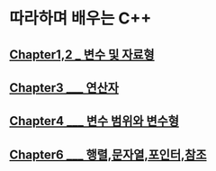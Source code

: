 # 따라하며 배우는 C++

## [Chapter1,2 _ 변수 및 자료형](강의내용정리/Chapter_1~2.md)
## [Chapter3 ___ 연산자](강의내용정리/Chapter_3.md)
## [Chapter4 ___ 변수 범위와 변수형](강의내용정리/Chapter_4.md)
## [Chapter6 ___ 행렬,문자열,포인터,참조](강의내용정리/Chapter_6.md)
